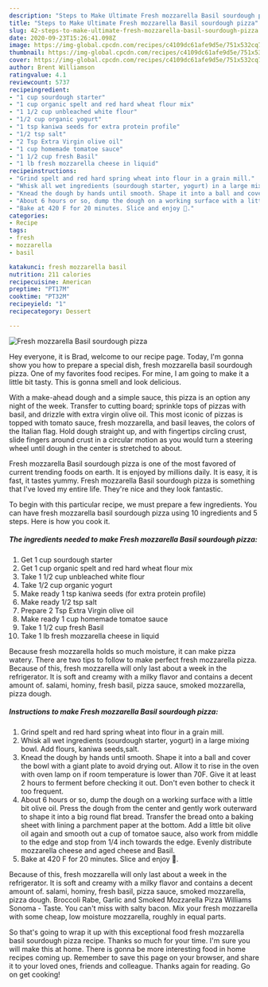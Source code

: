 ```yaml
---
description: "Steps to Make Ultimate Fresh mozzarella Basil sourdough pizza"
title: "Steps to Make Ultimate Fresh mozzarella Basil sourdough pizza"
slug: 42-steps-to-make-ultimate-fresh-mozzarella-basil-sourdough-pizza
date: 2020-09-23T15:26:41.098Z
image: https://img-global.cpcdn.com/recipes/c4109dc61afe9d5e/751x532cq70/fresh-mozzarella-basil-sourdough-pizza-recipe-main-photo.jpg
thumbnail: https://img-global.cpcdn.com/recipes/c4109dc61afe9d5e/751x532cq70/fresh-mozzarella-basil-sourdough-pizza-recipe-main-photo.jpg
cover: https://img-global.cpcdn.com/recipes/c4109dc61afe9d5e/751x532cq70/fresh-mozzarella-basil-sourdough-pizza-recipe-main-photo.jpg
author: Brent Williamson
ratingvalue: 4.1
reviewcount: 5737
recipeingredient:
- "1 cup sourdough starter"
- "1 cup organic spelt and red hard wheat flour mix"
- "1 1/2 cup unbleached white flour"
- "1/2 cup organic yogurt"
- "1 tsp kaniwa seeds for extra protein profile"
- "1/2 tsp salt"
- "2 Tsp Extra Virgin olive oil"
- "1 cup homemade tomatoe sauce"
- "1 1/2 cup fresh Basil"
- "1 lb fresh mozzarella cheese in liquid"
recipeinstructions:
- "Grind spelt and red hard spring wheat into flour in a grain mill."
- "Whisk all wet ingredients (sourdough starter, yogurt) in a large mixing bowl. Add flours, kaniwa seeds,salt."
- "Knead the dough by hands until smooth. Shape it into a ball and cover the bowl with a giant plate to avoid drying out. Allow it to rise in the oven with oven lamp on if room temperature is lower than 70F. Give it at least 2 hours to ferment before checking it out. Don&#39;t even bother to check it too frequent."
- "About 6 hours or so, dump the dough on a working surface with a little bit olive oil. Press the dough from the center and gently work outerward to shape it into a big round flat bread. Transfer the bread onto a baking sheet with lining a parchment paper at the bottom. Add a little bit olive oil again and smooth out a cup of tomatoe sauce, also work from middle to the edge and stop from 1/4 inch towards the edge. Evenly distribute mozzarella cheese and aged cheese and Basil."
- "Bake at 420 F for 20 minutes. Slice and enjoy 🍕."
categories:
- Recipe
tags:
- fresh
- mozzarella
- basil

katakunci: fresh mozzarella basil 
nutrition: 211 calories
recipecuisine: American
preptime: "PT17M"
cooktime: "PT32M"
recipeyield: "1"
recipecategory: Dessert

---
```



![Fresh mozzarella Basil sourdough pizza](https://img-global.cpcdn.com/recipes/c4109dc61afe9d5e/751x532cq70/fresh-mozzarella-basil-sourdough-pizza-recipe-main-photo.jpg)

Hey everyone, it is Brad, welcome to our recipe page. Today, I'm gonna show you how to prepare a special dish, fresh mozzarella basil sourdough pizza. One of my favorites food recipes. For mine, I am going to make it a little bit tasty. This is gonna smell and look delicious.

With a make-ahead dough and a simple sauce, this pizza is an option any night of the week. Transfer to cutting board; sprinkle tops of pizzas with basil, and drizzle with extra virgin olive oil. This most iconic of pizzas is topped with tomato sauce, fresh mozzarella, and basil leaves, the colors of the Italian flag. Hold dough straight up, and with fingertips circling crust, slide fingers around crust in a circular motion as you would turn a steering wheel until dough in the center is stretched to about.

Fresh mozzarella Basil sourdough pizza is one of the most favored of current trending foods on earth. It is enjoyed by millions daily. It is easy, it is fast, it tastes yummy. Fresh mozzarella Basil sourdough pizza is something that I've loved my entire life. They're nice and they look fantastic.


To begin with this particular recipe, we must prepare a few ingredients. You can have fresh mozzarella basil sourdough pizza using 10 ingredients and 5 steps. Here is how you cook it.

<!--inarticleads1-->

##### The ingredients needed to make Fresh mozzarella Basil sourdough pizza:

1. Get 1 cup sourdough starter
1. Get 1 cup organic spelt and red hard wheat flour mix
1. Take 1 1/2 cup unbleached white flour
1. Take 1/2 cup organic yogurt
1. Make ready 1 tsp kaniwa seeds (for extra protein profile)
1. Make ready 1/2 tsp salt
1. Prepare 2 Tsp Extra Virgin olive oil
1. Make ready 1 cup homemade tomatoe sauce
1. Take 1 1/2 cup fresh Basil
1. Take 1 lb fresh mozzarella cheese in liquid


Because fresh mozzarella holds so much moisture, it can make pizza watery. There are two tips to follow to make perfect fresh mozzarella pizza. Because of this, fresh mozzarella will only last about a week in the refrigerator. It is soft and creamy with a milky flavor and contains a decent amount of. salami, hominy, fresh basil, pizza sauce, smoked mozzarella, pizza dough. 

<!--inarticleads2-->

##### Instructions to make Fresh mozzarella Basil sourdough pizza:

1. Grind spelt and red hard spring wheat into flour in a grain mill.
1. Whisk all wet ingredients (sourdough starter, yogurt) in a large mixing bowl. Add flours, kaniwa seeds,salt.
1. Knead the dough by hands until smooth. Shape it into a ball and cover the bowl with a giant plate to avoid drying out. Allow it to rise in the oven with oven lamp on if room temperature is lower than 70F. Give it at least 2 hours to ferment before checking it out. Don&#39;t even bother to check it too frequent.
1. About 6 hours or so, dump the dough on a working surface with a little bit olive oil. Press the dough from the center and gently work outerward to shape it into a big round flat bread. Transfer the bread onto a baking sheet with lining a parchment paper at the bottom. Add a little bit olive oil again and smooth out a cup of tomatoe sauce, also work from middle to the edge and stop from 1/4 inch towards the edge. Evenly distribute mozzarella cheese and aged cheese and Basil.
1. Bake at 420 F for 20 minutes. Slice and enjoy 🍕.


Because of this, fresh mozzarella will only last about a week in the refrigerator. It is soft and creamy with a milky flavor and contains a decent amount of. salami, hominy, fresh basil, pizza sauce, smoked mozzarella, pizza dough. Broccoli Rabe, Garlic and Smoked Mozzarella Pizza Williams Sonoma - Taste. You can&#39;t miss with salty bacon. Mix your fresh mozzarella with some cheap, low moisture mozzarella, roughly in equal parts. 

So that's going to wrap it up with this exceptional food fresh mozzarella basil sourdough pizza recipe. Thanks so much for your time. I'm sure you will make this at home. There is gonna be more interesting food in home recipes coming up. Remember to save this page on your browser, and share it to your loved ones, friends and colleague. Thanks again for reading. Go on get cooking!
